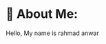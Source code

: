 # 💫 About Me:
Hello, My name is rahmad anwar


<!-- Proudly created with GPRM ( https://gprm.itsvg.in ) -->
